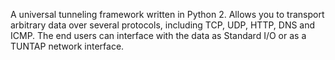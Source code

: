 A universal tunneling framework written in Python 2. Allows you to transport arbitrary data over several protocols, including TCP, UDP, HTTP, DNS and ICMP. The end users can interface with the data as Standard I/O or as a TUNTAP network interface.